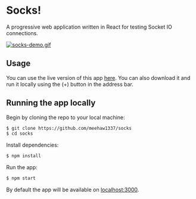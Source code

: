 # Socks!

A progressive web application written in React for testing Socket IO connections.

[![socks-demo.gif](https://s2.gifyu.com/images/socks-demo.gif)](https://gifyu.com/image/U6Sw)

## Usage
You can use the live version of this app [here](https://socks-for-socketio.netlify.app/). You can also download it and run it locally using the (+) button in the address bar.

## Running the app locally
Begin by cloning the repo to your local machine:
```bash
$ git clone https://github.com/meehaw1337/socks
$ cd socks
```
Install dependencies:
```bash
$ npm install
```
Run the app:
```bash
$ npm start
```
By default the app will be available on [localhost:3000](http://localhost:3000).
